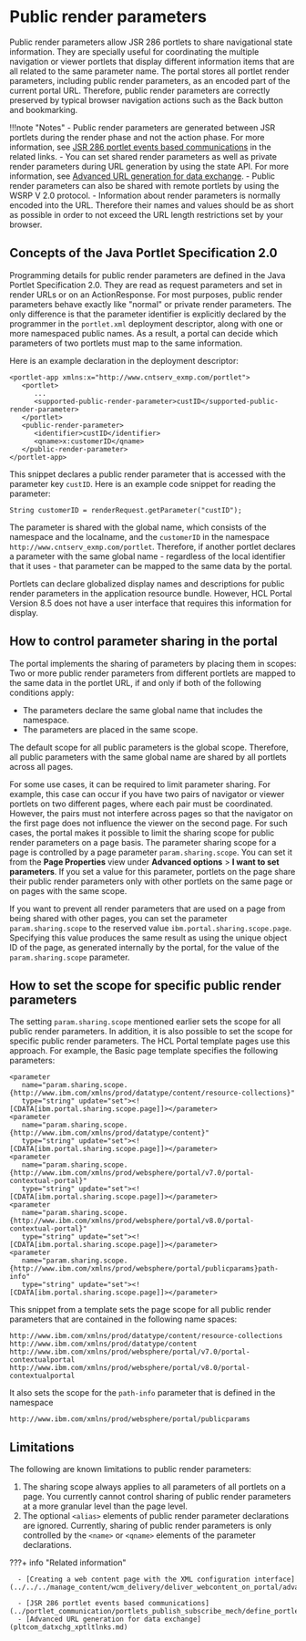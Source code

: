 # Public render parameters

Public render parameters allow JSR 286 portlets to share navigational state information. They are specially useful for coordinating the multiple navigation or viewer portlets that display different information items that are all related to the same parameter name. The portal stores all portlet render parameters, including public render parameters, as an encoded part of the current portal URL. Therefore, public render parameters are correctly preserved by typical browser navigation actions such as the Back button and bookmarking.

!!!note "Notes"
      -   Public render parameters are generated between JSR portlets during the render phase and not the action phase. For more information, see [JSR 286 portlet events based communications](../portlet_communication/portlets_publish_subscribe_mech/define_portlet_comm_capabilities/pltcom_events.md) in the related links.
      -   You can set shared render parameters as well as private render parameters during URL generation by using the state API. For more information, see [Advanced URL generation for data exchange](pltcom_datxchg_xptltlnks.md).
      -   Public render parameters can also be shared with remote portlets by using the WSRP V 2.0 protocol.
      -   Information about render parameters is normally encoded into the URL. Therefore their names and values should be as short as possible in order to not exceed the URL length restrictions set by your browser.


## Concepts of the Java Portlet Specification 2.0

Programming details for public render parameters are defined in the Java Portlet Specification 2.0. They are read as request parameters and set in render URLs or on an ActionResponse. For most purposes, public render parameters behave exactly like "normal" or private render parameters. The only difference is that the parameter identifier is explicitly declared by the programmer in the `portlet.xml` deployment descriptor, along with one or more namespaced public names. As a result, a portal can decide which parameters of two portlets must map to the same information.

Here is an example declaration in the deployment descriptor:

```
<portlet-app xmlns:x="http://www.cntserv_exmp.com/portlet">
   <portlet>
      ...
      <supported-public-render-parameter>custID</supported-public-render-parameter>
   </portlet>
   <public-render-parameter>
   	  <identifier>custID</identifier>
   	  <qname>x:customerID</qname>
   </public-render-parameter>
</portlet-app>

```

This snippet declares a public render parameter that is accessed with the parameter key `custID`. Here is an example code snippet for reading the parameter:

```
String customerID = renderRequest.getParameter("custID");
```

The parameter is shared with the global name, which consists of the namespace and the localname, and the `customerID` in the namespace `http://www.cntserv_exmp.com/portlet`. Therefore, if another portlet declares a parameter with the same global name - regardless of the local identifier that it uses - that parameter can be mapped to the same data by the portal.

Portlets can declare globalized display names and descriptions for public render parameters in the application resource bundle. However, HCL Portal Version 8.5 does not have a user interface that requires this information for display.

## How to control parameter sharing in the portal

The portal implements the sharing of parameters by placing them in scopes: Two or more public render parameters from different portlets are mapped to the same data in the portlet URL, if and only if both of the following conditions apply:

-   The parameters declare the same global name that includes the namespace.
-   The parameters are placed in the same scope.

The default scope for all public parameters is the global scope. Therefore, all public parameters with the same global name are shared by all portlets across all pages.

For some use cases, it can be required to limit parameter sharing. For example, this case can occur if you have two pairs of navigator or viewer portlets on two different pages, where each pair must be coordinated. However, the pairs must not interfere across pages so that the navigator on the first page does not influence the viewer on the second page. For such cases, the portal makes it possible to limit the sharing scope for public render parameters on a page basis. The parameter sharing scope for a page is controlled by a page parameter `param.sharing.scope`. You can set it from the **Page Properties** view under **Advanced options** \> **I want to set parameters**. If you set a value for this parameter, portlets on the page share their public render parameters only with other portlets on the same page or on pages with the same scope.

If you want to prevent all render parameters that are used on a page from being shared with other pages, you can set the parameter `param.sharing.scope` to the reserved value `ibm.portal.sharing.scope.page`. Specifying this value produces the same result as using the unique object ID of the page, as generated internally by the portal, for the value of the `param.sharing.scope` parameter.

## How to set the scope for specific public render parameters

The setting `param.sharing.scope` mentioned earlier sets the scope for all public render parameters. In addition, it is also possible to set the scope for specific public render parameters. The HCL Portal template pages use this approach. For example, the Basic page template specifies the following parameters:

```
<parameter 
   name="param.sharing.scope.{http://www.ibm.com/xmlns/prod/datatype/content/resource-collections}" 
   type="string" update="set"><![CDATA[ibm.portal.sharing.scope.page]]></parameter>
<parameter 
   name="param.sharing.scope.{http://www.ibm.com/xmlns/prod/datatype/content}" 
   type="string" update="set"><![CDATA[ibm.portal.sharing.scope.page]]></parameter>
<parameter 
   name="param.sharing.scope.{http://www.ibm.com/xmlns/prod/websphere/portal/v7.0/portal-contextual-portal}" 
   type="string" update="set"><![CDATA[ibm.portal.sharing.scope.page]]></parameter>
<parameter 
   name="param.sharing.scope.{http://www.ibm.com/xmlns/prod/websphere/portal/v8.0/portal-contextual-portal}" 
   type="string" update="set"><![CDATA[ibm.portal.sharing.scope.page]]></parameter>
<parameter 
   name="param.sharing.scope.{http://www.ibm.com/xmlns/prod/websphere/portal/publicparams}path-info" 
   type="string" update="set"><![CDATA[ibm.portal.sharing.scope.page]]></parameter>

```

This snippet from a template sets the page scope for all public render parameters that are contained in the following name spaces:

```
http://www.ibm.com/xmlns/prod/datatype/content/resource-collections
http://www.ibm.com/xmlns/prod/datatype/content
http://www.ibm.com/xmlns/prod/websphere/portal/v7.0/portal-contextualportal
http://www.ibm.com/xmlns/prod/websphere/portal/v8.0/portal-contextualportal
```

It also sets the scope for the `path-info` parameter that is defined in the namespace

```
http://www.ibm.com/xmlns/prod/websphere/portal/publicparams
```

## Limitations

The following are known limitations to public render parameters:

1.  The sharing scope always applies to all parameters of all portlets on a page. You currently cannot control sharing of public render parameters at a more granular level than the page level.
2.  The optional `<alias>` elements of public render parameter declarations are ignored. Currently, sharing of public render parameters is only controlled by the `<name>` or `<qname>` elements of the parameter declarations.

???+ info "Related information"

      - [Creating a web content page with the XML configuration interface](../../../manage_content/wcm_delivery/deliver_webcontent_on_portal/advance_adm_sample/mp_wcm_createpagexml.md)

      - [JSR 286 portlet events based communications](../portlet_communication/portlets_publish_subscribe_mech/define_portlet_comm_capabilities/pltcom_events.md)
      - [Advanced URL generation for data exchange](pltcom_datxchg_xptltlnks.md)
